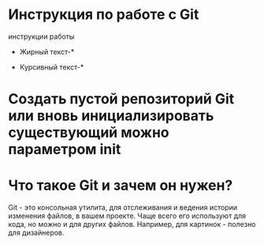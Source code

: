 # Инструкция по работе с Git
инструкции работы 

* Жирный текст-* 

* Курсивный текст-* 

# Создать пустой репозиторий Git или вновь инициализировать существующий можно параметром init

# Что такое Git и зачем он нужен?
Git - это консольная утилита, для отслеживания и ведения истории изменения файлов, в вашем проекте. Чаще всего его используют для кода, но можно и для других файлов. Например, для картинок - полезно для дизайнеров.

